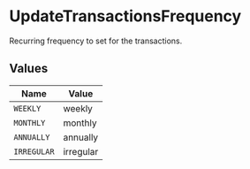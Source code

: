 # UpdateTransactionsFrequency

Recurring frequency to set for the transactions.


## Values

| Name        | Value       |
| ----------- | ----------- |
| `WEEKLY`    | weekly      |
| `MONTHLY`   | monthly     |
| `ANNUALLY`  | annually    |
| `IRREGULAR` | irregular   |